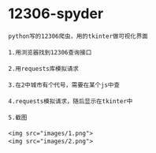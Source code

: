 # 12306-spyder

    python写的12306爬虫，用的tkinter做可视化界面

    1.用浏览器找到12306查询接口

    2.用requests库模拟请求

    3.在2中城市有个代号，需要在某个js中查

    4.requests模拟请求，随后显示在tkinter中

    5.截图

    <img src="images/1.png">
    <img src="images/2.png">


